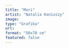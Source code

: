 ```yaml
---
title: "Mori"
artist: "Natalia Koniuszy"
image:
type: "Grafika"
url:
format: "50x70 cm"
featured: false
---
```

